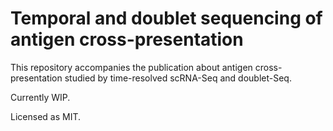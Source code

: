 # Temporal and doublet sequencing of antigen cross-presentation
This repository accompanies the publication about antigen cross-presentation studied by time-resolved scRNA-Seq and doublet-Seq.

Currently WIP.

Licensed as MIT.
